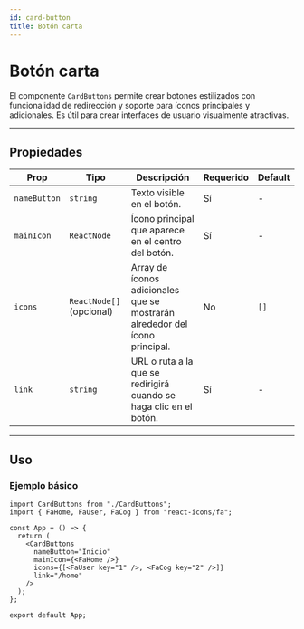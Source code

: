 ```yaml
---
id: card-button
title: Botón carta
---
```


# Botón carta

El componente `CardButtons` permite crear botones estilizados con funcionalidad de redirección y soporte para íconos principales y adicionales. Es útil para crear interfaces de usuario visualmente atractivas.

---

## Propiedades

| Prop         | Tipo                     | Descripción                                                                 | Requerido | Default |
| ------------ | ------------------------ | --------------------------------------------------------------------------- | --------- | ------- |
| `nameButton` | `string`                 | Texto visible en el botón.                                                  | Sí        | -       |
| `mainIcon`   | `ReactNode`              | Ícono principal que aparece en el centro del botón.                         | Sí        | -       |
| `icons`      | `ReactNode[]` (opcional) | Array de íconos adicionales que se mostrarán alrededor del ícono principal. | No        | `[]`    |
| `link`       | `string`                 | URL o ruta a la que se redirigirá cuando se haga clic en el botón.          | Sí        | -       |

---

## **Uso**

### **Ejemplo básico**

```tsx
import CardButtons from "./CardButtons";
import { FaHome, FaUser, FaCog } from "react-icons/fa";

const App = () => {
  return (
    <CardButtons
      nameButton="Inicio"
      mainIcon={<FaHome />}
      icons={[<FaUser key="1" />, <FaCog key="2" />]}
      link="/home"
    />
  );
};

export default App;
```
